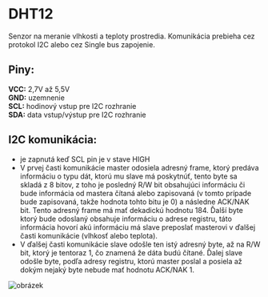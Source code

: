 # DHT12

Senzor na meranie vlhkosti a teploty prostredia. Komunikácia prebieha cez protokol I2C alebo cez Single bus zapojenie.

## Piny:

**VCC:** 2,7V až 5,5V  
**GND:** uzemnenie  
**SCL:** hodinový vstup pre I2C rozhranie  
**SDA:** data vstup/výstup pre I2C rozhranie  

## I2C komunikácia:

- je zapnutá keď SCL pin je v stave HIGH  
- V prvej časti komunikácie master odosiela adresný frame, ktorý predáva informáciu o typu dát, ktorú mu slave má poskytnúť, tento byte sa skladá z 8 bitov, z toho je posledný R/W bit obsahujúci informáciu či bude informácia od mastera čítaná alebo zapisovaná (v tomto prípade bude zapisovaná, takže hodnota tohto bitu je 0) a následne ACK/NAK bit. Tento adresný frame má mať dekadickú hodnotu 184. Ďalší byte ktorý bude odoslaný obsahuje informáciu o adrese registru, táto informácia hovorí akú informáciu má slave preposlať masterovi v ďalšej časti komunikácie (vlhkosť alebo teplota).  
- V ďalšej časti komunikácie slave odošle ten istý adresný byte, až na R/W bit, ktorý je tentoraz 1, čo znamená že dáta budú čítané. Ďalej slave odošle byte, podľa adresy registru, ktorú master poslal a posiela až dokým nejaký byte nebude mať hodnotu ACK/NAK 1.

![obrázek](https://github.com/tomas-fryza/Digital-electronics-2/blob/master/Labs/08-i2c/Images/i2c_protocol.jpg)
